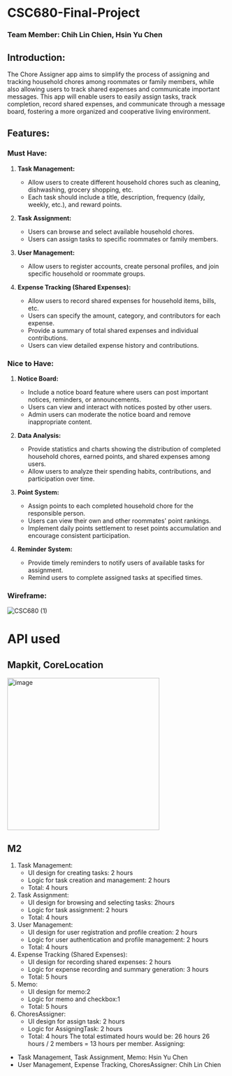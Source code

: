 # CSC680-Final-Project
### Team Member: Chih Lin Chien, Hsin Yu Chen
## Introduction:
The Chore Assigner app aims to simplify the process of assigning and tracking household chores among roommates or family members, while also allowing users to track shared expenses and communicate important messages. This app will enable users to easily assign tasks, track completion, record shared expenses, and communicate through a message board, fostering a more organized and cooperative living environment.

## Features:

### Must Have:
1. **Task Management:**
   - Allow users to create different household chores such as cleaning, dishwashing, grocery shopping, etc.
   - Each task should include a title, description, frequency (daily, weekly, etc.), and reward points.

2. **Task Assignment:**
   - Users can browse and select available household chores.
   - Users can assign tasks to specific roommates or family members.

3. **User Management:**
   - Allow users to register accounts, create personal profiles, and join specific household or roommate groups.

4. **Expense Tracking (Shared Expenses):**
   - Allow users to record shared expenses for household items, bills, etc.
   - Users can specify the amount, category, and contributors for each expense.
   - Provide a summary of total shared expenses and individual contributions.
   - Users can view detailed expense history and contributions.

### Nice to Have:
1. **Notice Board:**
   - Include a notice board feature where users can post important notices, reminders, or announcements.
   - Users can view and interact with notices posted by other users.
   - Admin users can moderate the notice board and remove inappropriate content.

2. **Data Analysis:**
   - Provide statistics and charts showing the distribution of completed household chores, earned points, and shared expenses among users.
   - Allow users to analyze their spending habits, contributions, and participation over time.

3. **Point System:**
   - Assign points to each completed household chore for the responsible person.
   - Users can view their own and other roommates' point rankings.
   - Implement daily points settlement to reset points accumulation and encourage consistent participation.

4. **Reminder System:**
   - Provide timely reminders to notify users of available tasks for assignment.
   - Remind users to complete assigned tasks at specified times.
  
### Wireframe:
![CSC680 (1)](https://github.com/brianjien/CSC680-Final-Project/assets/62172612/0d19998a-b267-424b-8f74-9c0fc40011ea)

# API used 
## Mapkit, CoreLocation
<img width="348" alt="image" src="https://github.com/brianjien/CSC680-Final-Project/assets/62172612/629cfd6b-f84a-4659-86cb-9ca6f31988d3">

## M2
1. Task Management:
    * UI design for creating tasks: 2 hours
    * Logic for task creation and management: 2 hours
    * Total: 4 hours
2. Task Assignment:
    * UI design for browsing and selecting tasks: 2hours
    * Logic for task assignment: 2 hours
    * Total: 4 hours
3. User Management:
    * UI design for user registration and profile creation: 2 hours
    * Logic for user authentication and profile management: 2 hours
    * Total: 4 hours
4. Expense Tracking (Shared Expenses):
    * UI design for recording shared expenses: 2 hours
    * Logic for expense recording and summary generation: 3 hours
    * Total: 5 hours
5. Memo:
    * UI design for memo:2
    * Logic for memo and checkbox:1
    * Total: 5 hours
6. ChoresAssigner:
    * UI design for assign task: 2 hours
    * Logic for AssigningTask: 2 hours
    * Total: 4 hours
The total estimated hours would be: 26 hours
26 hours / 2 members = 13 hours per member.
Assigning:
* Task Management, Task Assignment, Memo: Hsin Yu Chen
* User Management, Expense Tracking, ChoresAssigner: Chih Lin Chien
